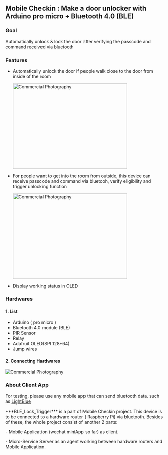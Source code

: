 ## Mobile Checkin : Make a door unlocker with Arduino pro micro + Bluetooth 4.0 (BLE) 




### Goal

Automatically unlock & lock the door after verifying the passcode and command received via bluetooth 





### Features

 - Automatically unlock the door if people walk close to the door from inside of the room 
   <p><img src="https://i.imgur.com/qSOt17l.png" alt="Commercial Photography" width="360" height="270"></p>
    
 - For people want to get into the room from outside, this device can receive passcode and command via bluetooh, verify eligibility and trigger unlocking function
   <p><img src="https://i.imgur.com/oyN3i4u.png" alt="Commercial Photography" width="360" height="270"></p>
   
 - Display working status in OLED
    




### Hardwares
 #### 1. List
  - Arduino ( pro micro )
  - Bluetooth 4.0 module (BLE)
  - PIR Sensor
  - Relay
  - Adafruit OLED(SPI 128*64)
  - Jump wires
 #### 2. Connecting Hardwares
  <p><img src="https://i.imgur.com/5BfPbSh.png" alt="Commercial Photography"></p>
    




### About Client App
   For testing, please use any mobile app that can send bluetooth data. such as <a href="https://itunes.apple.com/us/app/lightblue-explorer/id557428110?mt=8">LightBlue</a>
   <p>***BLE_Lock_Trigger*** is a part of Mobile Checkin project. This device is to be connected to a hardware router ( Raspberry Pi) via bluetooth. Besides of these, the whole project consist of another 2 parts: </p>
  <p>  - Mobile Application (wechat miniApp so far) as client.     </p>
  <p>  - Micro-Service Server as an agent working between hardware routers and Mobile Application.</p>
   

